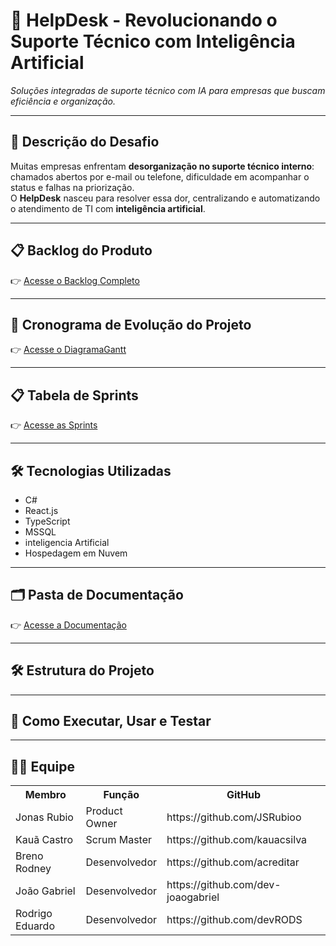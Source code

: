 # 📌 HelpDesk - Revolucionando o Suporte Técnico com Inteligência Artificial  

_Soluções integradas de suporte técnico com IA para empresas que buscam eficiência e organização._

---

## 📝 Descrição do Desafio  
Muitas empresas enfrentam **desorganização no suporte técnico interno**: chamados abertos por e-mail ou telefone, dificuldade em acompanhar o status e falhas na priorização.  
O **HelpDesk** nasceu para resolver essa dor, centralizando e automatizando o atendimento de TI com **inteligência artificial**.

---

## 📋 Backlog do Produto  

👉 [Acesse o Backlog Completo](https://github.com/kauacsilva/HelpDesk/blob/main/Documenta%C3%A7%C3%A3o/backlog.md)

---

## 📆 Cronograma de Evolução do Projeto  

👉 [Acesse o DiagramaGantt](https://github.com/kauacsilva/HelpDesk/blob/main/Documenta%C3%A7%C3%A3o/gantt.md)


---

## 📋 Tabela de Sprints  

👉 [Acesse as Sprints](https://github.com/kauacsilva/HelpDesk/blob/main/Documenta%C3%A7%C3%A3o/sprint.md)


---

## 🛠 Tecnologias Utilizadas  
- C# 
- React.js  
- TypeScript 
- MSSQL
- inteligencia Artificial
- Hospedagem em Nuvem  

---

## 🗂️ Pasta de Documentação

👉 [Acesse a Documentação](https://github.com/kauacsilva/HelpDesk/tree/main/Documenta%C3%A7%C3%A3o)


---

## 🛠️ Estrutura do Projeto


---

## 🚀 Como Executar, Usar e Testar 


---

## 👨‍💻 Equipe

<div align="center">
  <table>
    <tr>
      <th>Membro</th>
      <th>Função</th>
      <th>GitHub</th>
    </tr>
    <tr>
      <td>Jonas Rubio</td>
      <td>Product Owner</td>
      <td>https://github.com/JSRubioo</td>
    </tr>
    <tr>
      <td>Kauã Castro</td>
      <td>Scrum Master</td>
      <td>https://github.com/kauacsilva</td>
    </tr>
    <tr>
      <td>Breno Rodney</td>
      <td>Desenvolvedor</td>
      <td>https://github.com/acreditar</td>
    </tr>
    <tr>
      <td>João Gabriel</td>
      <td>Desenvolvedor</td>
      <td>https://github.com/dev-joaogabriel</td>
    </tr>
    <tr>
      <td>Rodrigo Eduardo</td>
      <td>Desenvolvedor</td>
      <td>https://github.com/devRODS</td>
    </tr>
  </table>
</div>

